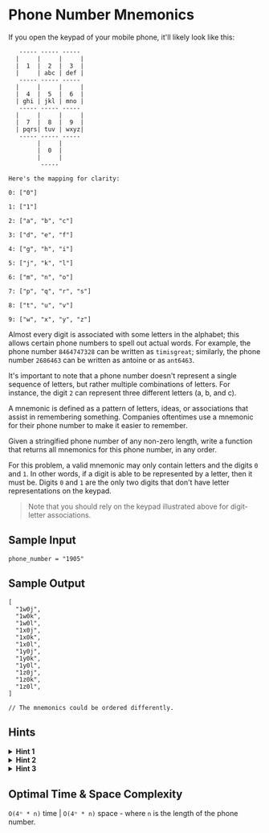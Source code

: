 # Phone Number Mnemonics

If you open the keypad of your mobile phone, it'll likely look like this:

```plaintext
   ----- ----- -----
  |     |     |     |                 
  |  1  |  2  |  3  |
  |     | abc | def |
   ----- ----- -----
  |     |     |     |
  |  4  |  5  |  6  |
  | ghi | jkl | mno |
   ----- ----- -----
  |     |     |     |
  |  7  |  8  |  9  |
  | pqrs| tuv | wxyz|
   ----- ----- -----
        |     |
        |  0  |
        |     |
         -----

Here's the mapping for clarity:

0: ["0"]

1: ["1"]

2: ["a", "b", "c"]

3: ["d", "e", "f"]

4: ["g", "h", "i"]

5: ["j", "k", "l"]

6: ["m", "n", "o"]

7: ["p", "q", "r", "s"]

8: ["t", "u", "v"]

9: ["w", "x", "y", "z"]
```

Almost every digit is associated with some letters in the alphabet; this allows certain phone numbers to spell out actual words. For example, the phone number `8464747328` can be written as `timisgreat`; similarly, the phone number `2686463` can be written as antoine or as `ant6463`.

It's important to note that a phone number doesn't represent a single sequence of letters, but rather multiple combinations of letters. For instance, the digit `2` can represent three different letters (a, b, and c).

A mnemonic is defined as a pattern of letters, ideas, or associations that assist in remembering something. Companies oftentimes use a mnemonic for their phone number to make it easier to remember.

Given a stringified phone number of any non-zero length, write a function that returns all mnemonics for this phone number, in any order.

For this problem, a valid mnemonic may only contain letters and the digits `0` and `1`. In other words, if a digit is able to be represented by a letter, then it must be. Digits `0` and `1` are the only two digits that don't have letter representations on the keypad.

> Note that you should rely on the keypad illustrated above for digit-letter associations.

## Sample Input

```plaintext
phone_number = "1905"
```

## Sample Output

```plaintext
[
  "1w0j",
  "1w0k",
  "1w0l",
  "1x0j",
  "1x0k",
  "1x0l",
  "1y0j",
  "1y0k",
  "1y0l",
  "1z0j",
  "1z0k",
  "1z0l",
]

// The mnemonics could be ordered differently.
```

## Hints

<details>
<summary><b>Hint 1</b></summary>

The first thing you'll need to do is create a mapping from digits to letters. You can do this by creating a hash table mapping all string digits to lists of their respective characters.

</details>

<details>
<summary><b>Hint 2</b></summary>

This problem can be solved fairly easily using recursion. Try generating all characters for the first digit in the phone number one at a time, and for each character, recursively performing the same action on the the next digit, and then on the digit after that, and so on and so forth until you've done so for all digits in the phone number.

</details>

<details>
<summary><b>Hint 3</b></summary>

You can recursively generate characters one digit at a time and store the intermediate results in a array. Once you've reached the last digit in the phone number, you can add the currently generated mnemonic (stored in the previously mentioned array) to a final array that stores all the results.

</details>

## Optimal Time & Space Complexity

`O(4ⁿ * n)` time | `O(4ⁿ * n)` space - where `n` is the length of the phone number.
